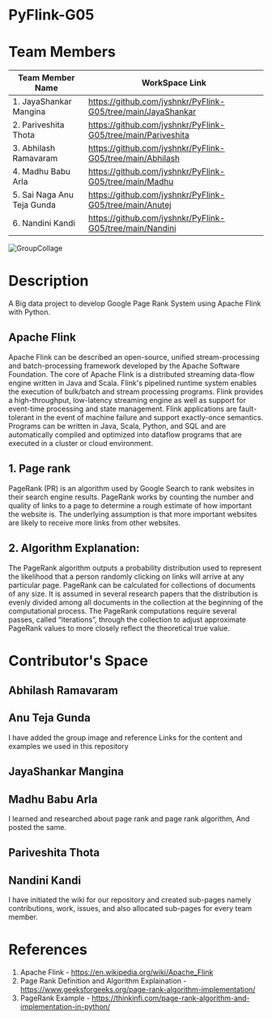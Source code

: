 # PyFlink-G05

# Team Members
| Team Member Name           | WorkSpace Link
| ---------------------------|-------------------------|
| 1. JayaShankar Mangina     |https://github.com/jyshnkr/PyFlink-G05/tree/main/JayaShankar                 |
| 2. Pariveshita Thota       |https://github.com/jyshnkr/PyFlink-G05/tree/main/Pariveshita                 |
| 3. Abhilash Ramavaram      |https://github.com/jyshnkr/PyFlink-G05/tree/main/Abhilash                    |
| 4. Madhu Babu Arla         |https://github.com/jyshnkr/PyFlink-G05/tree/main/Madhu                       |
| 5. Sai Naga Anu Teja Gunda |https://github.com/jyshnkr/PyFlink-G05/tree/main/Anutej                      |   
| 6. Nandini Kandi           |https://github.com/jyshnkr/PyFlink-G05/tree/main/Nandini                     |

![GroupCollage](https://user-images.githubusercontent.com/77635770/160168682-61663fb8-2c84-4ed7-8c64-f7e6310d3474.jpeg)

# Description                         
                         
A Big data project to develop Google Page Rank System using Apache Flink with Python.

## Apache Flink

Apache Flink can be described an open-source, unified stream-processing and batch-processing framework developed by the Apache Software Foundation. 
The core of Apache Flink is a distributed streaming data-flow engine written in Java and Scala.
Flink's pipelined runtime system enables the execution of bulk/batch and stream processing programs.
Flink provides a high-throughput, low-latency streaming engine as well as support for event-time processing and state management.
Flink applications are fault-tolerant in the event of machine failure and support exactly-once semantics. 
Programs can be written in Java, Scala, Python, and SQL and are automatically compiled and optimized  into dataflow programs that are executed in a cluster or cloud environment.


## 1. Page rank

PageRank (PR) is an algorithm used by Google Search to rank websites in their search engine results. PageRank works by counting the number and quality of links to a page to determine a rough estimate of how important the website is. The underlying assumption is that more important websites are likely to receive more links from other websites.

## 2. Algorithm Explanation:

The PageRank algorithm outputs a probability distribution used to represent the likelihood that a person randomly clicking on links will arrive at any particular page. PageRank can be calculated for collections of documents of any size. It is assumed in several research papers that the distribution is evenly divided among all documents in the collection at the beginning of the computational process. The PageRank computations require several passes, called “iterations”, through the collection to adjust approximate PageRank values to more closely reflect the theoretical true value.

# Contributor's Space

## Abhilash Ramavaram

## Anu Teja Gunda

I have added the group image and reference Links for the content and examples we used in this repository

## JayaShankar Mangina

## Madhu Babu Arla

I learned and researched about page rank and page rank algorithm, And posted the same.

## Pariveshita Thota


## Nandini Kandi

I have initiated the wiki for our repository and created sub-pages namely contributions, work, issues, and also allocated sub-pages for every team member.


# References
1. Apache Flink - https://en.wikipedia.org/wiki/Apache_Flink
2. Page Rank Definition and Algorithm Explaination - https://www.geeksforgeeks.org/page-rank-algorithm-implementation/
3. PageRank Example - https://thinkinfi.com/page-rank-algorithm-and-implementation-in-python/
